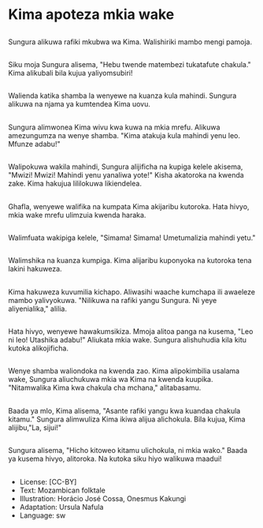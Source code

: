 # Kima apoteza mkia wake

##
Sungura alikuwa rafiki mkubwa
wa Kima.
Walishiriki mambo mengi
pamoja.

##
Siku moja Sungura alisema,
"Hebu twende matembezi
tukatafute chakula."
Kima alikubali bila kujua
yaliyomsubiri!

##
Walienda katika shamba la
wenyewe na kuanza kula
mahindi.
Sungura alikuwa na njama ya
kumtendea Kima uovu.

##
Sungura alimwonea Kima wivu
kwa kuwa na mkia mrefu.
Alikuwa amezungumza na
wenye shamba.
"Kima atakuja kula mahindi
yenu leo. Mfunze adabu!"

##
Walipokuwa wakila mahindi,
Sungura alijificha na kupiga
kelele akisema, "Mwizi! Mwizi!
Mahindi yenu yanaliwa yote!"
Kisha akatoroka na kwenda
zake.
Kima hakujua lililokuwa
likiendelea.

##
Ghafla, wenyewe walifika na
kumpata Kima akijaribu
kutoroka.
Hata hivyo, mkia wake mrefu
ulimzuia kwenda haraka.

##
Walimfuata wakipiga kelele,
"Simama! Simama!
Umetumalizia mahindi yetu."

##
Walimshika na kuanza kumpiga.
Kima alijaribu kuponyoka na
kutoroka tena lakini hakuweza.

##
Kima hakuweza kuvumilia
kichapo. Aliwasihi waache
kumchapa ili awaeleze mambo
yalivyokuwa.
"Nilikuwa na rafiki yangu
Sungura. Ni yeye aliyenialika,"
alilia.

##
Hata hivyo, wenyewe
hawakumsikiza.
Mmoja alitoa panga na kusema,
"Leo ni leo! Utashika adabu!"
Aliukata mkia wake.
Sungura alishuhudia kila kitu
kutoka alikojificha.

##
Wenye shamba waliondoka na
kwenda zao.
Kima alipokimbilia usalama
wake, Sungura aliuchukuwa
mkia wa Kima na kwenda
kuupika.
"Nitamwalika Kima kwa chakula
cha mchana," alitabasamu.

##
Baada ya mlo, Kima alisema,
"Asante rafiki yangu kwa
kuandaa chakula kitamu."
Sungura alimwuliza Kima ikiwa
alijua alichokula. Bila kujua,
Kima alijibu,"La, sijui!"

##
Sungura alisema, "Hicho
kitoweo kitamu ulichokula, ni
mkia wako."
Baada ya kusema hivyo,
alitoroka.
Na kutoka siku hiyo
walikuwa maadui!

##
* License: [CC-BY]
* Text: Mozambican folktale
* Illustration: Horácio José Cossa, Onesmus Kakungi
* Adaptation: Ursula Nafula
* Language: sw
